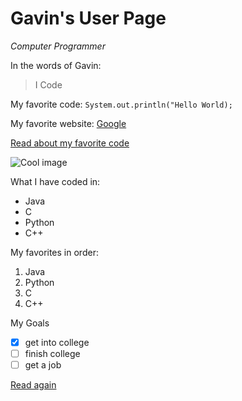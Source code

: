 # Gavin's User Page
*Computer Programmer*

In the words of Gavin:
> I Code

My favorite code: `System.out.println("Hello World);`

My favorite website: [Google](https://google.com/)

[Read about my favorite code](README.md)

![Cool image](https://www.trbimg.com/img-5a68a878/turbine/ct-grumpy-cat-lawsuit-20180124)

What I have coded in:
- Java
- C
- Python
- C++   

My favorites in order:
1. Java
2. Python
3. C
4. C++

My Goals
- [x] get into college
- [ ] finish college
- [ ] get a job

[Read again](https://github.com/gmzhouucsd/intro/blob/add-read-me-2/index.md#gavins-user-page)